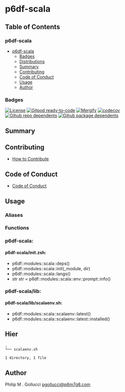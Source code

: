 # p6df-scala

## Table of Contents


### p6df-scala
- [p6df-scala](#p6df-scala)
  - [Badges](#badges)
  - [Distributions](#distributions)
  - [Summary](#summary)
  - [Contributing](#contributing)
  - [Code of Conduct](#code-of-conduct)
  - [Usage](#usage)
  - [Author](#author)

### Badges

[![License](https://img.shields.io/badge/License-Apache%202.0-yellowgreen.svg)](https://opensource.org/licenses/Apache-2.0)
[![Gitpod ready-to-code](https://img.shields.io/badge/Gitpod-ready--to--code-blue?logo=gitpod)](https://gitpod.io/#https://github.com/p6m7g8/p6df-scala)
[![Mergify](https://img.shields.io/endpoint.svg?url=https://gh.mergify.io/badges/p6m7g8/p6df-scala/&style=flat)](https://mergify.io)
[![codecov](https://codecov.io/gh/p6m7g8/p6df-scala/branch/master/graph/badge.svg?token=14Yj1fZbew)](https://codecov.io/gh/p6m7g8/p6df-scala)
[![Gihub repo dependents](https://badgen.net/github/dependents-repo/p6m7g8/p6df-scala)](https://github.com/p6m7g8/p6df-scala/network/dependents?dependent_type=REPOSITORY)
[![Gihub package dependents](https://badgen.net/github/dependents-pkg/p6m7g8/p6df-scala)](https://github.com/p6m7g8/p6df-scala/network/dependents?dependent_type=PACKAGE)

## Summary

## Contributing

- [How to Contribute](CONTRIBUTING.md)

## Code of Conduct

- [Code of Conduct](https://github.com/p6m7g8/.github/blob/master/CODE_OF_CONDUCT.md)

## Usage


### Aliases


### Functions

### p6df-scala:

#### p6df-scala/init.zsh:

- p6df::modules::scala::deps()
- p6df::modules::scala::init(_module, dir)
- p6df::modules::scala::langs()
- str str = p6df::modules::scala::env::prompt::info()


### p6df-scala/lib:

#### p6df-scala/lib/scalaenv.sh:

- p6df::modules::scala::scalaenv::latest()
- p6df::modules::scala::scalaenv::latest::installed()



## Hier
```text
.
└── scalaenv.sh

1 directory, 1 file
```
## Author

Philip M . Gollucci <pgollucci@p6m7g8.com>
